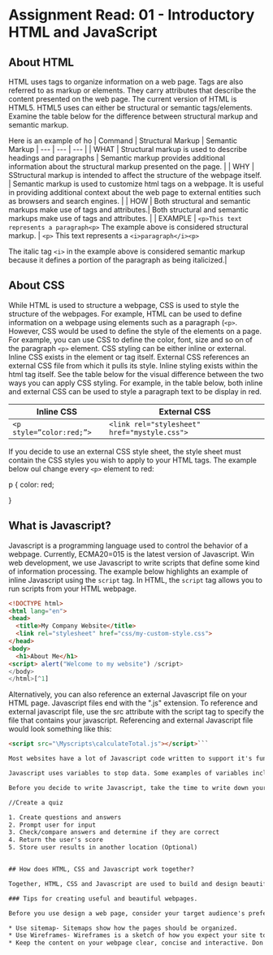 # Assignment Read: 01 - Introductory HTML and JavaScript

## About HTML

HTML uses tags to organize information on a web page. Tags are also referred to as markup or elements. They carry attributes that describe the content presented on the web page. The current version of HTML is HTML5. HTML5 uses can either be structural or semantic tags/elements. Examine the table below for the difference between structural markup and semantic markup.

Here is an example of ho
| Command | Structural Markup | Semantic Markup
| --- | --- | --- |
| WHAT | Structural markup is used to describe headings and paragraphs | Semantic markup provides additional information about the structural markup presented on the page. |
| WHY | SStructural markup is intended to affect the structure of the webpage itself. | Semantic markup is used to customize html tags on a webpage. It is useful in providing additional context about the web page to external entities such as browsers and search engines. |
| HOW | Both structural and semantic markups make use of tags and attributes.| Both structural and semantic markups make use of tags and attributes. |
| EXAMPLE | ```<p>This text represents a paragraph<p>``` The example above is considered structural markup. | ```<p>``` This text represents a ```<i>paragraph</i><p>```

The italic tag ```<i>``` in the example above is considered semantic markup because it defines a portion of the paragraph as being italicized.|

## About CSS

While HTML is used to structure a webpage, CSS is used to style the structure of the webpages. For example, HTML can be used to define information on a webpage using elements such as a paragraph (```<p>```. However, CSS would be used to define the style of the elements on a page. For example, you can use CSS to define the color, font, size and so on of the paragraph ```<p>``` element. CSS styling can be either inline or external. Inline CSS exists in the element or tag itself. External CSS references an external CSS file from which it pulls its style. Inline styling exists within the html tag itself. See the table below for the visual difference between the two ways you can apply CSS styling. For example, in the table below, both inline and external CSS can be used to style a paragraph text to be display in red.

| Inline CSS | External CSS |
| --- | --- |
| ```<p style=”color:red;”>```| ```<link rel="stylesheet" href="mystyle.css">``` |

If  you decide to use an external CSS style sheet, the style sheet must contain the CSS styles you wish to apply to your HTML tags. The example below oul change every ```<p>``` element to red:

p {
color: red;

}


## What is Javascript?

Javascript is a programming language used to control the behavior of a webpage. Currently, ECMA20=015 is the latest version of Javascript. Win web development, we use Javascript to write scripts that define some kind of information processing. The example below highlights an example of inline Javascript using the ```script``` tag. In HTML, the ```script``` tag allows you to run scripts from your HTML webpage.

```html
<!DOCTYPE html>
<html lang="en">
<head>
  <title>My Company Website</title>
  <link rel="stylesheet" href="css/my-custom-style.css">
</head>
<body>
  <h1>About Me</h1>
<script> alert("Welcome to my website") /script>
</body>
</html>[^1]
```

Alternatively, you can also reference an external Javascript file on your HTML page. Javascript files end with the ".js" extension. To reference and external javascript file, use the src attribute with the script tag to specify the file that contains your javascript. Referencing and external Javascript file would look something like this:

```html
<script src="\Myscripts\calculateTotal.js"></script>```

Most websites have a lot of Javascript code written to support it's function.

Javascript uses variables to stop data. Some examples of variables include string, integer, boolean and an array.

Before you decide to write Javascript, take the time to write down your goal and each step involved in completing a task. For example, if your goal is to create a quiz, your tasks might include:

//Create a quiz

1. Create questions and answers
2. Prompt user for input
3. Check/compare answers and determine if they are correct
4. Return the user's score
5. Store user results in another location (Optional)


## How does HTML, CSS and Javascript work together?

Together, HTML, CSS and Javascript are used to build and design beautiful websites. Understanding HTML and CSS helps you better communicate information to your web page visitors. HTML is used to create the structure of a web page. CSS is used to style an HTML page. And finally, Javascript handles any actions taken on HTML elements on a page.

### Tips for creating useful and beautiful webpages.

Before you use design a web page, consider your target audience's preference? For example, if you anticipate visitors to be mainly children, then it may make more sense of bright inviting colors to encourage interaction. Try to think about why users will visit your website. What are they trying to achieve? The easier you make it for your visitors to achieve their goal, the more likely they are to return and even refer other users to your site. Here are a few helpful tips for designing your website.

* Use sitemap- Sitemaps show how the pages should be organized. 
* Use Wireframes- Wireframes is a sketch of how you expect your site to look and depicts how you intend to organize information on your page.
* Keep the content on your webpage clear, concise and interactive. Don't overdo your page design with unnecessary features that may confuse your visitors.
